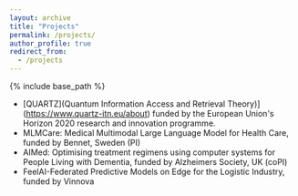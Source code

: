 ```yaml
---
layout: archive
title: "Projects"
permalink: /projects/
author_profile: true
redirect_from:
  - /projects
---
```


{% include base_path %}


* [QUARTZ](Quantum Information Access and Retrieval Theory)](https://www.quartz-itn.eu/about) funded by the European Union's Horizon 2020 research and innovation programme.
* MLMCare: Medical Multimodal Large Language Model for Health Care, funded by Bennet, Sweden (PI)
* AIMed: Optimising treatment regimens using computer systems for People Living with Dementia, funded by Alzheimers Society, UK (coPI)
* FeelAI-Federated Predictive Models on Edge for the Logistic Industry, funded by Vinnova
  
